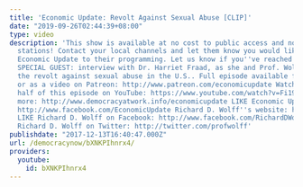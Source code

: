 ```yaml
---
title: 'Economic Update: Revolt Against Sexual Abuse [CLIP]'
date: "2019-09-26T02:44:39+08:00"
type: video
description: 'This show is available at no cost to public access and non-profit community
  stations! Contact your local channels and let them know you would like them to add
  Economic Update to their programming. Let us know if you''ve reached out: info(a)democracyatwork.info
  SPECIAL GUEST: interview with Dr. Harriet Fraad, as she and Prof. Wolff discuss
  the revolt against sexual abuse in the U.S.. Full episode available free via podcast
  or as a video on Patreon: http://www.patreon.com/economicupdate Watch the first
  half of this episode on YouTube: https://www.youtube.com/watch?v=Fi19dPKVKJs Learn
  more: http://www.democracyatwork.info/economicupdate LIKE Economic Update on Facebook:
  http://www.facebook.com/EconomicUpdate Richard D. Wolff''s website: http://www.rdwolff.com
  LIKE Richard D. Wolff on Facebook: http://www.facebook.com/RichardDWolff Follow
  Richard D. Wolff on Twitter: http://twitter.com/profwolff'
publishdate: "2017-12-13T16:40:47.000Z"
url: /democracynow/bXNKPIhnrx4/
providers:
  youtube:
    id: bXNKPIhnrx4
---
```


